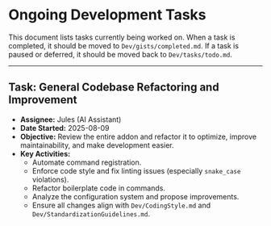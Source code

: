 # Ongoing Development Tasks

This document lists tasks currently being worked on. When a task is completed, it should be moved to `Dev/gists/completed.md`. If a task is paused or deferred, it should be moved back to `Dev/tasks/todo.md`.

---

## Task: General Codebase Refactoring and Improvement

- **Assignee:** Jules (AI Assistant)
- **Date Started:** 2025-08-09
- **Objective:** Review the entire addon and refactor it to optimize, improve maintainability, and make development easier.
- **Key Activities:**
  - Automate command registration.
  - Enforce code style and fix linting issues (especially `snake_case` violations).
  - Refactor boilerplate code in commands.
  - Analyze the configuration system and propose improvements.
  - Ensure all changes align with `Dev/CodingStyle.md` and `Dev/StandardizationGuidelines.md`.
